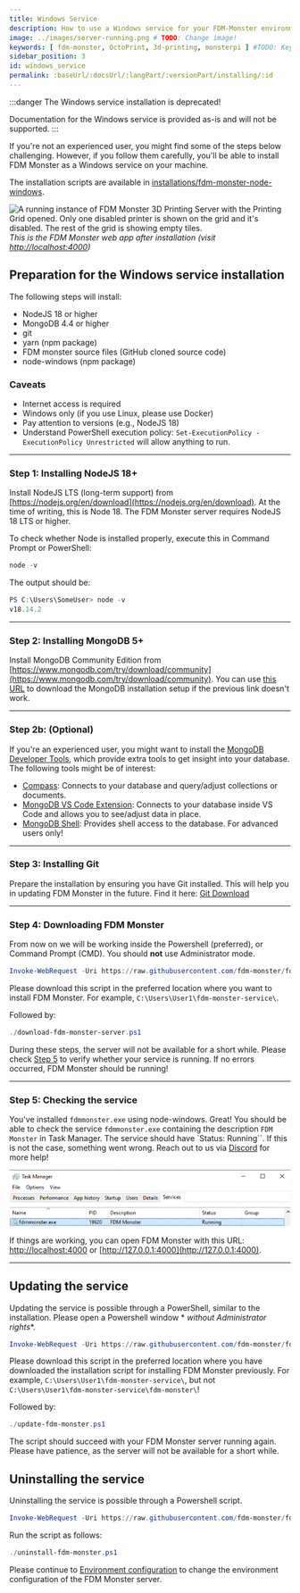 ```yaml
---
title: Windows Service
description: How to use a Windows service for your FDM-Monster environment (deprecated)
image: ../images/server-running.png # TODO: Change image!
keywords: [ fdm-monster, OctoPrint, 3d-printing, monsterpi ] #TODO: Keywords!
sidebar_position: 3
id: windows_service
permalink: :baseUrl/:docsUrl/:langPart/:versionPart/installing/:id
---
```



:::danger
The Windows service installation is deprecated!

Documentation for the Windows service is provided as-is and will not be supported.
:::

If you're not an experienced user, you might find some of the steps below challenging. However, if you follow them
carefully, you'll be able to install FDM Monster as a Windows service on your machine.

The installation scripts are available
in [installations/fdm-monster-node-windows](https://github.com/fdm-monster/fdm-monster/tree/main/installations/fdm-monster-node-windows).

![A running instance of FDM Monster 3D Printing Server with the Printing Grid opened.
Only one disabled printer is shown on the grid and it's disabled.
The rest of the grid is showing empty tiles.](../images/server-running.png)
*This is the FDM Monster web app after installation (visit [http://localhost:4000](http://localhost:4000))*

## Preparation for the Windows service installation

The following steps will install:

- NodeJS 18 or higher
- MongoDB 4.4 or higher
- git
- yarn (npm package)
- FDM monster source files (GitHub cloned source code)
- node-windows (npm package)

### Caveats

- Internet access is required
- Windows only (if you use Linux, please use Docker)
- Pay attention to versions (e.g., NodeJS 18)
- Understand PowerShell execution policy: `Set-ExecutionPolicy -ExecutionPolicy Unrestricted` will allow anything to
  run.

---

### Step 1: Installing NodeJS 18+

Install NodeJS LTS (long-term support) from [https://nodejs.org/en/download](https://nodejs.org/en/download). At the
time of writing, this is Node 18. The FDM Monster server requires NodeJS 18 LTS or higher.

To check whether Node is installed properly, execute this in Command Prompt or PowerShell:

```powershell
node -v
```

The output should be:

```powershell
PS C:\Users\SomeUser> node -v
v18.14.2
```

---

### Step 2: Installing MongoDB 5+

Install MongoDB Community Edition
from [https://www.mongodb.com/try/download/community](https://www.mongodb.com/try/download/community).
You can use [this URL](https://fastdl.mongodb.org/windows/mongodb-windows-x86_64-6.0.5-signed.msi) to download the
MongoDB installation setup
if the previous link doesn't work.

---

### Step 2b: (Optional)

If you're an experienced user, you might want to install
the [MongoDB Developer Tools](https://www.mongodb.com/developer-tools), which provide extra tools to get insight into
your database. The following tools might be of interest:

- [Compass](https://www.mongodb.com/products/compass): Connects to your database and query/adjust collections or
  documents.
- [MongoDB VS Code Extension](https://www.mongodb.com/products/vs-code): Connects to your database inside VS Code and
  allows you to see/adjust data in place.
- [MongoDB Shell](https://www.mongodb.com/products/shell): Provides shell access to the database. For advanced users
  only!

---

### Step 3: Installing Git

Prepare the installation by ensuring you have Git installed. This will help you in updating FDM Monster in the future.
Find it here: [Git Download](https://git-scm.com/downloads)

---

### Step 4: Downloading FDM Monster

From now on we will be working inside the Powershell (preferred), or Command Prompt (CMD). You should **not** use
Administrator mode.

```powershell
Invoke-WebRequest -Uri https://raw.githubusercontent.com/fdm-monster/fdm-monster/develop/installations/fdm-monster-node-windows/download-fdm-monster-server.ps1 -OutFile .\download-fdm-monster-server.ps1
```

Please download this script in the preferred location where you want to install FDM Monster. For
example, `C:\Users\User1\fdm-monster-service\`.

Followed by:

```powershell
./download-fdm-monster-server.ps1
```

During these steps, the server will not be available for a short while. Please
check [Step 5](#step-5-checking-the-service) to verify whether your service is running.
If no errors occurred, FDM Monster should be running!

---

### Step 5: Checking the service

You've installed `fdmmonster.exe` using node-windows. Great! You should be able to check the service `fdmmonster.exe`
containing the description `FDM Monster` in Task Manager.
The service should have `Status: Running``. If this is not the case, something went wrong. Reach out to us
via [Discord](https://discord.gg/mwA8uP8CMc) for more help!

![Windows Task Manager showing the Services tab on which a service named fdmmonster.exe is showing status Running](../images/task-manager.png)

If things are working, you can open FDM Monster with this URL: [http://localhost:4000](http://localhost:4000)
or [http://127.0.0.1:4000](http://127.0.0.1:4000).

---

## Updating the service

Updating the service is possible through a PowerShell, similar to the installation. Please open a Powershell window *
*without Administrator rights**.

```powershell
Invoke-WebRequest -Uri https://raw.githubusercontent.com/fdm-monster/fdm-monster/develop/installations/fdm-monster-node-windows/update-fdm-monster.ps1 -OutFile .\update-fdm-monster.ps1
```

Please download this script in the preferred location where you have downloaded the installation script for installing
FDM Monster previously.
For example, `C:\Users\User1\fdm-monster-service\`, but not `C:\Users\User1\fdm-monster-service\fdm-monster\`!

Followed by:

```powershell
./update-fdm-monster.ps1
```

The script should succeed with your FDM Monster server running again. Please have patience, as the server will not be
available for a short while.

## Uninstalling the service

Uninstalling the service is possible through a Powershell script.

```powershell
Invoke-WebRequest -Uri https://raw.githubusercontent.com/fdm-monster/fdm-monster/develop/installations/fdm-monster-node-windows/uninstall-fdm-monster.ps1 -OutFile .\uninstall-fdm-monster.ps1
```

Run the script as follows:

```powershell
./uninstall-fdm-monster.ps1
```

Please continue to [Environment configuration](../2_configuration/preconfiguration.md) to change the environment
configuration of the FDM Monster server.
